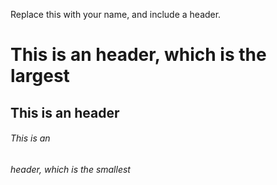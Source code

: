 Replace this with your name, and include a header.
# This is an <Sarv> header, which is the largest
## This is an <Priya> header
###### This is an <h6> header, which is the smallest
